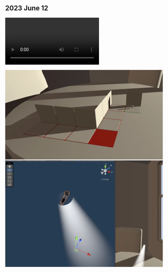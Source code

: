 ## 2023 June 12 

<video controls loop>
  <source src="/img/230612-interaction-optimized.mov" type="video/mp4"></source>
  Your browser does not support the video tag.
</video>

![Cinema4D modules on modules](./img/230612-modules.webp)
![Volumetric light](./img/230612-volumetric-light.webp)

